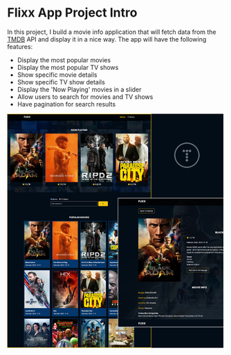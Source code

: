 # Flixx App Project Intro

In this project, I build a movie info application that will fetch data from the [TMDB](https://www.themoviedb.org/) API and display it in a nice way. The app will have the following features:

- Display the most popular movies
- Display the most popular TV shows
- Show specific movie details
- Show specific TV show details
- Display the 'Now Playing' movies in a slider
- Allow users to search for movies and TV shows
- Have pagination for search results

<img src="./images/screen.jpg" width="500">
